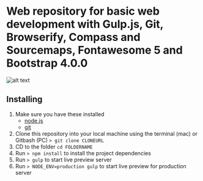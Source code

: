 # Web repository for basic web development with Gulp.js, Git, Browserify, Compass and Sourcemaps, Fontawesome 5 and Bootstrap 4.0.0

![alt text](screenshots/WWWebwork.png "basic web development")

## Installing
1. Make sure you have these installed
	- [node.js](http://nodejs.org/)
	- [git](http://git-scm.com/)
2. Clone this repository into your local machine using the terminal (mac) or Gitbash (PC) `> git clone CLONEURL`
3. CD to the folder `cd FOLDERNAME`
4. Run `> npm install` to install the project dependencies
5. Run `> gulp` to start live preview server
6. Run `> NODE_ENV=production gulp` to start live preview for production server
